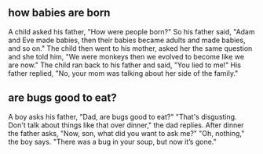 ## how babies are born

A child asked his father, "How were people born?" So his father said, "Adam and Eve made babies, then their babies became adults and made babies, and so on." The child then went to his mother, asked her the same question and she told him, "We were monkeys then we evolved to become like we are now." The child ran back to his father and said, "You lied to me!" His father replied, "No, your mom was talking about her side of the family."

## are bugs good to eat?
A boy asks his father, "Dad, are bugs good to eat?" "That's disgusting. Don't talk about things like that over dinner," the dad replies. After dinner the father asks, "Now, son, what did you want to ask me?" "Oh, nothing," the boy says. "There was a bug in your soup, but now it’s gone."
